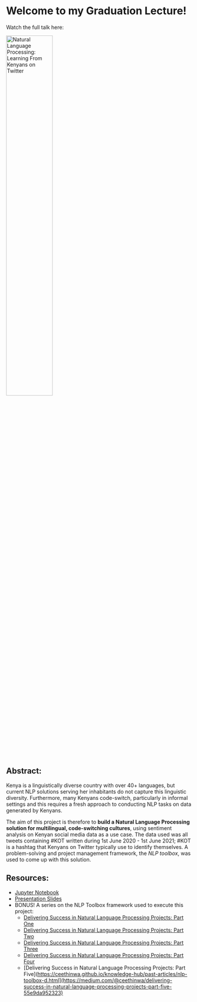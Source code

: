 # Welcome to my Graduation Lecture!

Watch the full talk here:

<a href="http://www.youtube.com/watch?feature=player_embedded&v=2TUK9QytzFo" target="_blank">
  <img src="http://img.youtube.com/vi/2TUK9QytzFo/0.jpg"
       alt="Natural Language Processing: Learning From Kenyans on Twitter" width="50%" /></a>

## Abstract:

Kenya is a linguistically diverse country with over 40+ languages, but current NLP solutions serving her inhabitants do not capture this linguistic diversity. Furthermore, many Kenyans code-switch, particularly in informal settings and this requires a fresh approach to conducting NLP tasks on data generated by Kenyans.

The aim of this project is therefore to **build a Natural Language Processing solution for multilingual, code-switching cultures**, using sentiment analysis on Kenyan social media data as a use case. The data used was all tweets containing #KOT written during 1st June 2020 - 1st June 2021; #KOT is a hashtag that Kenyans on Twitter typically use to identify themselves. A problem-solving and project management framework, the *NLP toolbox*, was used to come up with this solution.

## Resources:

* [Jupyter Notebook](https://github.com/CeeThinwa/Delta-Analytics-2021-CT-Project/blob/main/KOT%20EDA.ipynb)
* [Presentation Slides](https://raw.githubusercontent.com/CeeThinwa/Delta-Analytics-2021-CT-Project/main/Delta%20Analytics%20-%20Teaching%20Fellow%20Cynthia.pdf)
* BONUS! A series on the NLP Toolbox framework used to execute this project:
  - [Delivering Success in Natural Language Processing Projects: Part One](https://ceethinwa.github.io/knowledge-hub/past-articles/nlp-toolbox-a.html)
  - [Delivering Success in Natural Language Processing Projects: Part Two](https://ceethinwa.github.io/knowledge-hub/past-articles/nlp-toolbox-b.html)
  - [Delivering Success in Natural Language Processing Projects: Part Three](https://ceethinwa.github.io/knowledge-hub/past-articles/nlp-toolbox-c.html)
  - [Delivering Success in Natural Language Processing Projects: Part Four](https://ceethinwa.github.io/knowledge-hub/past-articles/nlp-toolbox-d.html)
  - [Delivering Success in Natural Language Processing Projects: Part Five](https://ceethinwa.github.io/knowledge-hub/past-articles/nlp-toolbox-d.html](https://medium.com/@ceethinwa/delivering-success-in-natural-language-processing-projects-part-five-55e9da952323)
